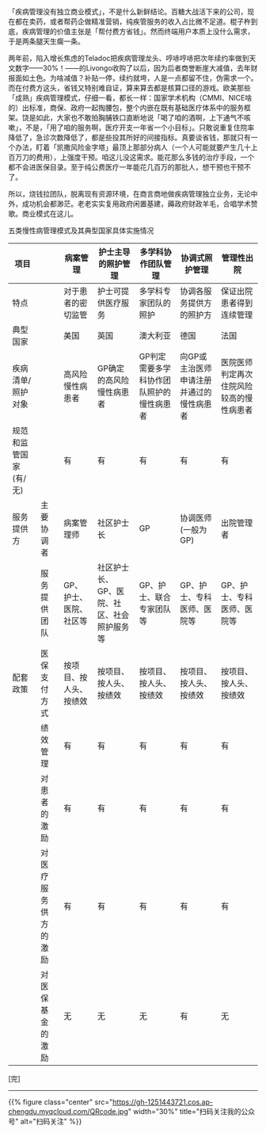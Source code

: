 
「疾病管理没有独立商业模式」，不是什么新鲜结论。百糖大战活下来的公司，现在都在卖药，或者帮药企做精准营销，纯疾管服务的收入占比微不足道。棍子杵到底，疾病管理的价值主张是「帮付费方省钱」。然而终端用户本质上没什么需求，于是两条腿天生瘸一条。

两年前，陷入增长焦虑的Teladoc把疾病管理龙头、哼哧哼哧把次年续约率做到天文数字——30%！——的Livongo收购了以后，因为后者商誉断崖大减值，去年财报面如土色。为啥减值？补贴一停，续约就垮，人是一点都留不住，伪需求一个。而在付费方这头，省钱又特别难自证，算来算去都是核算口径的游戏。欧美那些「成熟」疾病管理模式，仔细一看，都长一样：国家学术机构（CMMI、NICE啥的）出标准，商保、政府一起掏腰包，整个内嵌在既有基础医疗体系中的服务框架。饶是如此，大家也不敢拍胸脯铁口直断地说「喝了咱的酒啊，上下通气不咳嗽」，不是，「用了咱的服务啊，医疗开支一年省一个小目标」。只敢说重复住院率降低了，急诊次数降低了，都是些投其所好的间接指标。真要谈省钱，那就只有一个办法，盯着「凯撒风险金字塔」最顶上那部分病人（一个人可能就要产生几十上百万刀的费用），上强度干预。咱这儿没这需求。能花那么多钱的治疗手段，一个都不会进医保目录。至于纯公费医疗一年能花几百万的那批人，想干预也干预不了。

所以，烧钱拉团队，脱离现有资源环境，在商言商地做疾病管理独立业务，无论中外，成功机会都渺茫。老老实实复用政府闲置基建，薅政府财政羊毛，合唱学术赞歌。商业模式在这儿。

五类慢性病管理模式及其典型国家具体实施情况

| 项目 | | 病案管理 | 护士主导的照护管理 | 多学科协作团队管理 | 协调式照护管理 | 管理性出院 |
| --- | --- | --- | --- | --- | --- | --- |
| 特点 | | 对于患者的密切监管 | 护士可提供医疗服务 | 多学科专家团队的照护 | 协调各服务提供方的照护方 | 保证出院患者得到连续管理 |
| 典型国家 | | 美国 | 英国 | 澳大利亚 | 德国 | 法国 |
| 疾病清单/照护对象 | | 高风险慢性病患者 | GP确定的高风险慢性病患者 | GP判定需要多学科协作团队照护的慢性病患者 | 向GP或主治医师申请注册并通过的慢性病患者 | 医院医师判定再次住院风险较高的慢性病患者 |
| 规范和监管国家(有/无) | | 有 | 有 | 有 | 有 | 有 |
| 服务提供方 | 主要协调者 | 病案管理师 | 社区护士长 | GP | 协调医师(一般为GP) | 出院管理者 |
| | 服务提供团队 | GP、护士、医院、社区等 | 社区护士长、GP、医院、社区、社会照护服务等 | GP、护士、联合专家团队等 | GP、护士、专科医师、医院等 | GP、护士、专科医师、医院等 |
| 配套政策 | 医保支付方式 | 按项目、按人头、按绩效 | 按项目、按人头、按绩效 | 按项目、按人头、按绩效 | 按项目、按人头、按绩效 | 按项目、按人头、按绩效 |
| | 绩效管理 | 有 | 有 | 有 | 有 | 有 |
| | 对患者的激励 | 有 | 有 | 有 | 有 | 有 |
| | 对医疗服务供方的激励 | 有 | 有 | 有 | 有 | 有 |
| | 对医保基金的激励 | 无 | 无 | 无 | 有 | 无 |

[完]

---

<!-- {% raw %} -->
{{% figure class="center" src="https://gh-1251443721.cos.ap-chengdu.myqcloud.com/QRcode.jpg" width="30%" title="扫码关注我的公众号" alt="扫码关注" %}}
<!-- {% endraw %} -->
